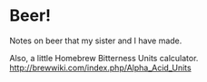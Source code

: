 Beer!
=====

Notes on beer that my sister and I have made.

Also, a little Homebrew Bitterness Units calculator.
http://brewwiki.com/index.php/Alpha_Acid_Units
